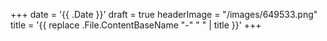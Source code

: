 +++
date = '{{ .Date }}'
draft = true
headerImage = "/images/649533.png"
title = '{{ replace .File.ContentBaseName "-" " " | title }}'
+++
